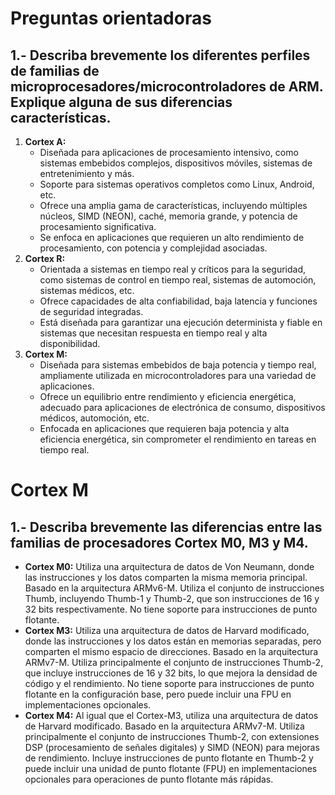 # Preguntas orientadoras
## 1.- Describa brevemente los diferentes perfiles de familias de microprocesadores/microcontroladores de ARM. Explique alguna de sus diferencias características.

1. **Cortex A:**
    - Diseñada para aplicaciones de procesamiento intensivo, como sistemas embebidos complejos, dispositivos móviles, sistemas de entretenimiento y más.
    - Soporte para sistemas operativos completos como Linux, Android, etc.
    - Ofrece una amplia gama de características, incluyendo múltiples núcleos, SIMD (NEON), caché, memoria grande, y potencia de procesamiento significativa.
    - Se enfoca en aplicaciones que requieren un alto rendimiento de procesamiento, con potencia y complejidad asociadas.
2. **Cortex R:**
    - Orientada a sistemas en tiempo real y críticos para la seguridad, como sistemas de control en tiempo real, sistemas de automoción, sistemas médicos, etc.
    - Ofrece capacidades de alta confiabilidad, baja latencia y funciones de seguridad integradas.
    - Está diseñada para garantizar una ejecución determinista y fiable en sistemas que necesitan respuesta en tiempo real y alta disponibilidad.
3. **Cortex M:**
    - Diseñada para sistemas embebidos de baja potencia y tiempo real, ampliamente utilizada en microcontroladores para una variedad de aplicaciones.
    - Ofrece un equilibrio entre rendimiento y eficiencia energética, adecuado para aplicaciones de electrónica de consumo, dispositivos médicos, automoción, etc.
    - Enfocada en aplicaciones que requieren baja potencia y alta eficiencia energética, sin comprometer el rendimiento en tareas en tiempo real.


# Cortex M

## 1.- Describa brevemente las diferencias entre las familias de procesadores Cortex M0, M3 y M4.

- **Cortex M0:** Utiliza una arquitectura de datos de Von Neumann, donde las instrucciones y los datos comparten la misma memoria principal. Basado en la arquitectura ARMv6-M. Utiliza el conjunto de instrucciones Thumb, incluyendo Thumb-1 y Thumb-2, que son instrucciones de 16 y 32 bits respectivamente. No tiene soporte para instrucciones de punto flotante.
- **Cortex M3:** Utiliza una arquitectura de datos de Harvard modificado, donde las instrucciones y los datos están en memorias separadas, pero comparten el mismo espacio de direcciones. Basado en la arquitectura ARMv7-M. Utiliza principalmente el conjunto de instrucciones Thumb-2, que incluye instrucciones de 16 y 32 bits, lo que mejora la densidad de código y el rendimiento. No tiene soporte para instrucciones de punto flotante en la configuración base, pero puede incluir una FPU en implementaciones opcionales.
- **Cortex M4:** Al igual que el Cortex-M3, utiliza una arquitectura de datos de Harvard modificado. Basado en la arquitectura ARMv7-M. Utiliza principalmente el conjunto de instrucciones Thumb-2, con extensiones DSP (procesamiento de señales digitales) y SIMD (NEON) para mejoras de rendimiento. Incluye instrucciones de punto flotante en Thumb-2 y puede incluir una unidad de punto flotante (FPU) en implementaciones opcionales para operaciones de punto flotante más rápidas.

